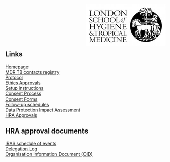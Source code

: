 <img align="right" src="img/lshtm_logo.jpeg">


<br/><br/>
<br/><br/>
<br/><br/>

 

## Links <a name="links"></a>
[Homepage](/index.md)   
[MDR TB contacts registry](https://mdrtb-contacts.lshtm.ac.uk/)  
[Protocol](/protocol/MDRTBcontactsRegistry_Protocol.pdf)   
[Ethics Approvals](/ethics.md)  
[Setup instructions](/howto.md)   
[Consent Process](/consent.md)  
[Consent Forms](/consentforms.md)  
[Follow-up schedules](/followup.md)  
[Data Protection Impact Assessment](/DPIA/dpia.pdf)  
[HRA Approvals](HRA_approvals.md)  


## HRA approval documents  


[IRAS schedule of events](/HRA_approval_documents/IRAS_scheduleofevents.xls)  
[Delegation Log](/HRA_approval_documents/MDRTB_CONTACTS_REGISTRY_DELEGATION_LOG.docx)  
[Organisation Information Document (OID)](/HRA_approval_documents/MDRTBcontactsregistry_Organisation_Information_Document.docx)  




